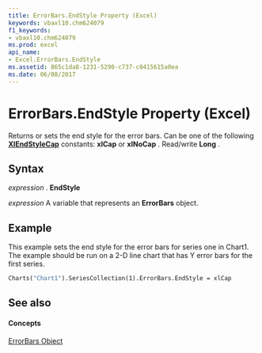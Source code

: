 ```yaml
---
title: ErrorBars.EndStyle Property (Excel)
keywords: vbaxl10.chm624079
f1_keywords:
- vbaxl10.chm624079
ms.prod: excel
api_name:
- Excel.ErrorBars.EndStyle
ms.assetid: 865c1da8-1231-5290-c737-c0415615a0ea
ms.date: 06/08/2017
---
```



# ErrorBars.EndStyle Property (Excel)

Returns or sets the end style for the error bars. Can be one of the following  **[XlEndStyleCap](Excel.XlEndStyleCap.md)** constants: **xlCap** or **xlNoCap** . Read/write **Long** .


## Syntax

 _expression_ . **EndStyle**

 _expression_ A variable that represents an **ErrorBars** object.


## Example

This example sets the end style for the error bars for series one in Chart1. The example should be run on a 2-D line chart that has Y error bars for the first series.


```vb
Charts("Chart1").SeriesCollection(1).ErrorBars.EndStyle = xlCap
```


## See also


#### Concepts


[ErrorBars Object](Excel.ErrorBars(objec).md)

